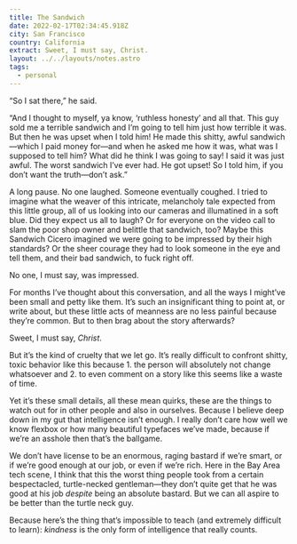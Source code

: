 ```yaml
---
title: The Sandwich
date: 2022-02-17T02:34:45.918Z
city: San Francisco
country: California
extract: Sweet, I must say, Christ.
layout: ../../layouts/notes.astro
tags:
  - personal
---
```

“So I sat there,” he said. 

“And I thought to myself, ya know, ‘ruthless honesty’ and all that. This guy sold me a terrible sandwich and I’m going to tell him just how terrible it was. But then he was upset when I told him! He made this shitty, awful sandwich—which I paid money for—and when he asked me how it was, what was I supposed to tell him? What did he think I was going to say! I said it was just awful. The worst sandwich I’ve ever had. He got upset! So I told him, if you don’t want the truth—don’t ask.”

A long pause. No one laughed. Someone eventually coughed. I tried to imagine what the weaver of this intricate, melancholy tale expected from this little group, all of us looking into our cameras and illumatined in a soft blue. Did they expect us all to laugh? Or for everyone on the video call to slam the poor shop owner and belittle that sandwich, too? Maybe this Sandwich Cicero imagined we were going to be impressed by their high standards? Or the sheer courage they had to look someone in the eye and tell them, and their bad sandwich, to fuck right off.

No one, I must say, was impressed.

For months I’ve thought about this conversation, and all the ways I might’ve been small and petty like them. It’s such an insignificant thing to point at, or write about, but these little acts of meanness are no less painful because they’re common. But to then brag about the story afterwards? 

Sweet, I must say, _Christ_.

But it’s the kind of cruelty that we let go. It’s really difficult to confront shitty, toxic behavior like this because 1. the person will absolutely not change whatsoever and 2. to even comment on a story like this seems like a waste of time.

Yet it’s these small details, all these mean quirks, these are the things to watch out for in other people and also in ourselves. Because I believe deep down in my gut that intelligence isn’t enough. I really don’t care how well we know flexbox or how many beautiful typefaces we’ve made, because if we’re an asshole then that’s the ballgame. 

We don’t have license to be an enormous, raging bastard if we’re smart, or if we’re good enough at our job, or even if we’re rich. Here in the Bay Area tech scene, I think that this the worst thing people took from a certain bespectacled, turtle-necked gentleman—they don’t quite get that he was good at his job _despite_ being an absolute bastard. But we can all aspire to be better than the turtle neck guy. 

Because here’s the thing that’s impossible to teach (and extremely difficult to learn): _kindness_ is the only form of intelligence that really counts.